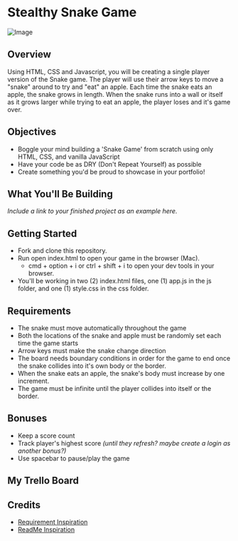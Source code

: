 # Stealthy Snake Game

![Image](https://c.tenor.com/nSGiQJHgbjkAAAAd/nokia-snake-game.gif)

## Overview
Using HTML, CSS and Javascript, you will be creating a single player version of the Snake game. The player will use their arrow keys to move a "snake" around to try and "eat" an apple. Each time the snake eats an apple, the snake grows in length. When the snake runs into a wall or itself as it grows larger while trying to eat an apple, the player loses and it's game over. 

## Objectives
* Boggle your mind building a 'Snake Game' from scratch using only  HTML, CSS, and vanilla JavaScript
* Have your code be as DRY (Don't Repeat Yourself) as possible
* Create something you'd be proud to showcase in your portfolio!


## What You'll Be Building
*Include a link to your finished project as an example here.*

## Getting Started
* Fork and clone this repository.
* Run open index.html to open your game in the browser (Mac).
  * cmd + option + i or ctrl + shift + i to open your dev tools in your browser.
* You'll be working in two (2) index.html files, one (1) app.js in the js folder, and one (1) style.css in the css folder.

## Requirements
* The snake must move automatically throughout the game
* Both the locations of the snake and apple must be randomly set each time the game starts
* Arrow keys must make the snake change direction
* The board needs boundary conditions in order for the game to end once the snake collides into it's own body or the border.
* When the snake eats an apple, the snake's body must increase by one increment.
* The game must be infinite until the player collides into itself or the border.


## Bonuses
* Keep a score count 
* Track player's highest score *(until they refresh? maybe create a login as another bonus?)*
* Use spacebar to pause/play the game

## My Trello Board


## Credits 
* [Requirement Inspiration](https://www.educative.io/blog/javascript-snake-game-tutorial)
* [ReadMe Inspiration](https://github.com/SEI-R-11-8/u1_hw_tic_tac_toe)

